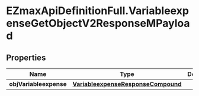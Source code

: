 # EZmaxApiDefinitionFull.VariableexpenseGetObjectV2ResponseMPayload

## Properties

Name | Type | Description | Notes
------------ | ------------- | ------------- | -------------
**objVariableexpense** | [**VariableexpenseResponseCompound**](VariableexpenseResponseCompound.md) |  | 


